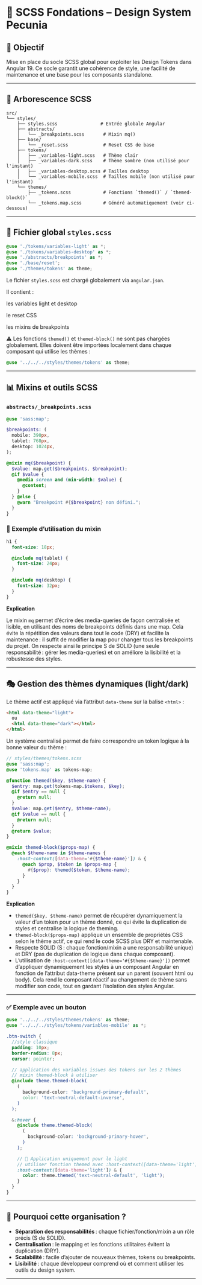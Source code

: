 # 📘 SCSS Fondations – Design System Pecunia

## 🌟 Objectif

Mise en place du socle SCSS global pour exploiter les Design Tokens dans Angular 19. Ce socle garantit une cohérence de style, une facilité de maintenance et une base pour les composants standalone.

---

## 📁 Arborescence SCSS

```
src/
└── styles/
    ├── styles.scss                # Entrée globale Angular
    ├── abstracts/
    │   └── _breakpoints.scss       # Mixin mq()
    ├── base/
    │   └── _reset.scss             # Reset CSS de base
    ├── tokens/
    │   ├── _variables-light.scss   # Thème clair
    │   ├── _variables-dark.scss    # Thème sombre (non utilisé pour l'instant)
    │   ├── _variables-desktop.scss # Tailles desktop
    │   └── _variables-mobile.scss  # Tailles mobile (non utilisé pour l'instant)
    └── themes/
        ├── _tokens.scss            # Fonctions `themed()` / `themed-block()`
        └── _tokens.map.scss        # Généré automatiquement (voir ci-dessous)
```

---

## 🔧 Fichier global `styles.scss`

```scss
@use './tokens/variables-light' as *;
@use './tokens/variables-desktop' as *;
@use './abstracts/breakpoints' as *;
@use './base/reset';
@use './themes/tokens' as theme;
```

Le fichier `styles.scss` est chargé globalement via `angular.json`.

Il contient :

les variables light et desktop

le reset CSS

les mixins de breakpoints

⚠️ Les fonctions `themed()` et `themed-block()` ne sont pas chargées globalement.
Elles doivent être importées localement dans chaque composant qui utilise les thèmes :

```scss
@use '../../../styles/themes/tokens' as theme;
```
---

## 📊 Mixins et outils SCSS

### `abstracts/_breakpoints.scss`

```scss
@use 'sass:map';

$breakpoints: (
  mobile: 390px,
  tablet: 768px,
  desktop: 1024px,
);

@mixin mq($breakpoint) {
  $value: map.get($breakpoints, $breakpoint);
  @if $value {
    @media screen and (min-width: $value) {
      @content;
    }
  } @else {
    @warn "Breakpoint #{$breakpoint} non défini.";
  }
}
```

### 🔄 Exemple d’utilisation du mixin

```scss
h1 {
  font-size: 18px;

  @include mq(tablet) {
    font-size: 24px;
  }

  @include mq(desktop) {
    font-size: 32px;
  }
}
```

**Explication**

Le mixin `mq` permet d’écrire des media-queries de façon centralisée et lisible, en utilisant des noms de breakpoints définis dans une map.
Cela évite la répétition des valeurs dans tout le code (DRY) et facilite la maintenance : il suffit de modifier la map pour changer tous les breakpoints du projet.
On respecte ainsi le principe S de SOLID (une seule responsabilité : gérer les media-queries) et on améliore la lisibilité et la robustesse des styles.

---

## 🎭 Gestion des thèmes dynamiques (light/dark)

Le thème actif est appliqué via l’attribut `data-theme` sur la balise `<html>` :

```html
<html data-theme="light">
  ou
  <html data-theme="dark"></html>
</html>
```

Un système centralisé permet de faire correspondre un token logique à la bonne valeur du thème :

```scss
// styles/themes/tokens.scss
@use 'sass:map';
@use 'tokens.map' as tokens-map;

@function themed($key, $theme-name) {
  $entry: map.get(tokens-map.$tokens, $key);
  @if $entry == null {
    @return null;
  }
  $value: map.get($entry, $theme-name);
  @if $value == null {
    @return null;
  }
  @return $value;
}

@mixin themed-block($props-map) {
  @each $theme-name in $theme-names {
    :host-context([data-theme='#{$theme-name}']) & {
      @each $prop, $token in $props-map {
        #{$prop}: themed($token, $theme-name);
      }
    }
  }
}
```
**Explication**

- `themed($key, $theme-name)` permet de récupérer dynamiquement la valeur d’un token pour un thème donné, ce qui évite la duplication de styles et centralise la logique de theming.
- `themed-block($props-map)` applique un ensemble de propriétés CSS selon le thème actif, ce qui rend le code SCSS plus DRY et maintenable.
- Respecte SOLID (S : chaque fonction/mixin a une responsabilité unique) et DRY (pas de duplication de logique dans chaque composant).
- L’utilisation de `:host-context([data-theme='#{$theme-name}'])` permet d’appliquer dynamiquement les styles à un composant Angular en fonction de l’attribut data-theme présent sur un parent (souvent html ou body).
Cela rend le composant réactif au changement de thème sans modifier son code, tout en gardant l’isolation des styles Angular.

---

### ✅ Exemple avec un bouton

```scss
@use '../../../styles/themes/tokens' as theme;
@use '../../../styles/tokens/variables-mobile' as *;

.btn-switch {
  //style classique
  padding: 10px;
  border-radius: 8px;
  cursor: pointer;

  // application des variables issues des tokens sur les 2 thèmes
  // mixin themed-block à utiliser
  @include theme.themed-block(
    (
      background-color: 'background-primary-default',
      color: 'text-neutral-default-inverse',
    )
  );

  &:hover {
    @include theme.themed-block(
      (
        background-color: 'background-primary-hover',
      )
    );

    // 🎯 Application uniquement pour le light
    // utiliser fonction themed avec :host-context([data-theme='light'])
    :host-context([data-theme='light']) & {
      color: theme.themed('text-neutral-default', 'light');
    }
  }
}
```

---


## 🎯 Pourquoi cette organisation ?

- **Séparation des responsabilités** : chaque fichier/fonction/mixin a un rôle précis (S de SOLID).
- **Centralisation** : le mapping et les fonctions utilitaires évitent la duplication (DRY).
- **Scalabilité** : facile d’ajouter de nouveaux thèmes, tokens ou breakpoints.
- **Lisibilité** : chaque développeur comprend où et comment utiliser les outils du design system.

---

